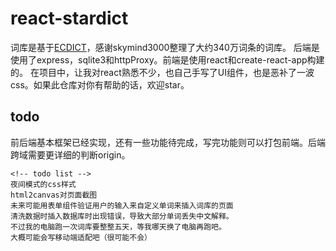 # react-stardict
词库是基于[ECDICT](https://github.com/skywind3000/ECDICT)，感谢skymind3000整理了大约340万词条的词库。
后端是使用了express，sqlite3和httpProxy。前端是使用react和create-react-app构建的。
在项目中，让我对react熟悉不少，也自己手写了UI组件，也是恶补了一波css。如果此仓库对你有帮助的话，欢迎star。
## todo
前后端基本框架已经实现，还有一些功能待完成，写完功能则可以打包前端。后端跨域需要更详细的判断origin。
```
<!-- todo list -->
夜间模式的css样式
html2canvas对页面截图
未来可能用表单组件验证用户的输入来自定义单词来插入词库的页面
清洗数据时插入数据库时出现错误，导致大部分单词丢失中文解释。
不过我的电脑跑一次词库要整整五天，等我哪天换了电脑再跑吧。
大概可能会写移动端适配吧（很可能不会）
```

